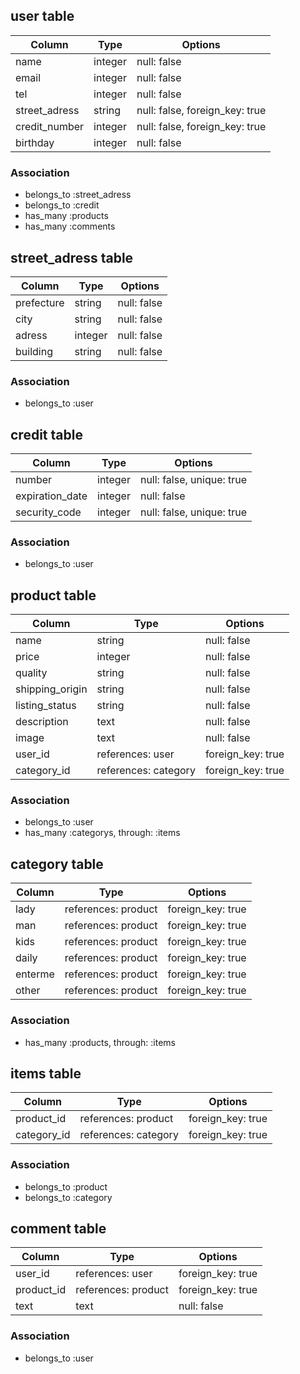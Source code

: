 ## user table

|Column|Type|Options|
|------|----|-------|
|name|integer|null: false|
|email|integer|null: false|
|tel|integer|null: false|
|street_adress|string|null: false, foreign_key: true|
|credit_number|integer|null: false, foreign_key: true|
|birthday|integer|null: false|

### Association
- belongs_to :street_adress
- belongs_to :credit
- has_many :products
- has_many :comments



## street_adress table

|Column|Type|Options|
|------|----|-------|
|prefecture|string|null: false|
|city|string|null: false|
|adress|integer|null: false|
|building|string|null: false|

### Association
- belongs_to :user


## credit table

|Column|Type|Options|
|------|----|-------|
|number|integer|null: false, unique: true|
|expiration_date|integer|null: false|
|security_code|integer|null: false, unique: true|

### Association
- belongs_to :user


## product table

|Column|Type|Options|
|------|----|-------|
|name|string|null: false|
|price|integer|null: false|
|quality|string|null: false|
|shipping_origin|string|null: false|
|listing_status|string|null: false|
|description|text|null: false|
|image|text|null: false|
|user_id|references: user|foreign_key: true|
|category_id|references: category|foreign_key: true|

### Association
- belongs_to :user
- has_many :categorys, through: :items


## category table

|Column|Type|Options|
|------|----|-------|
|lady|references: product|foreign_key: true|
|man|references: product|foreign_key: true|
|kids|references: product|foreign_key: true|
|daily|references: product|foreign_key: true|
|enterme|references: product|foreign_key: true|
|other|references: product|foreign_key: true|

### Association
- has_many :products, through: :items



## items table
|Column|Type|Options|
|------|----|-------|
|product_id|references: product|foreign_key: true|
|category_id|references: category|foreign_key: true|

### Association
- belongs_to :product
- belongs_to :category



## comment table
|Column|Type|Options|
|------|----|-------|
|user_id|references: user|foreign_key: true|
|product_id|references: product|foreign_key: true|
|text|text|null: false|

### Association
- belongs_to :user

